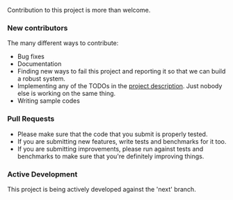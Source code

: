Contribution to this project is more than welcome. 

### New contributors
The many different ways to contribute:
- Bug fixes
- Documentation
- Finding new ways to fail this project and reporting it so that we can build a robust system.
- Implementing any of the TODOs in the [project description](description.md). Just nobody else is working on the same thing.
- Writing sample codes

### Pull Requests
- Please make sure that the code that you submit is properly tested. 
- If you are submitting new features, write tests and benchmarks for it too.
- If you are submitting improvements, please run against tests and benchmarks 
to make sure that you're definitely improving things.

### Active Development
This project is being actively developed against the 'next' branch. 
